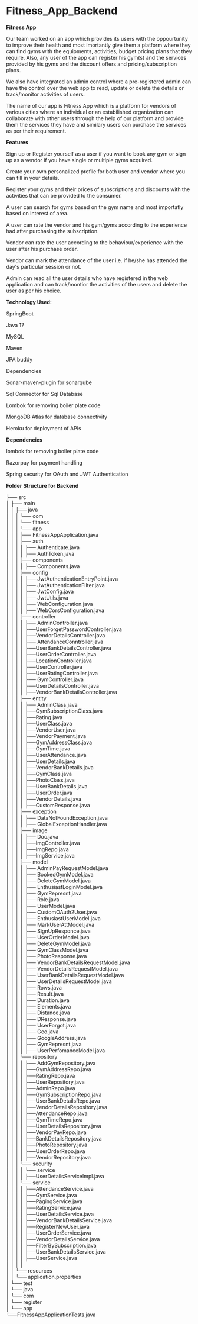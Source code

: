 # Fitness_App_Backend


**Fitness App**

Our team worked on an app which provides its users with the oppourtunity to improve their health and most imortantly give them a platform where they can find gyms with the equipments, activities, budget pricing plans that they require. Also, any user of the app can register his gym(s) and the services provided by his gyms and the discount offers and pricing/subscription plans.

We also have integrated an admin control where a pre-registered admin can have the control over the web app to read, update or delete the details or track/monitor activities of users.

The name of our app is Fitness App which is a platform for vendors of various cities where an individual or an estabilished organization can collaborate with other users through the help of our platform and provide them the services they have and similary users can purchase the services as per their requirement.

**Features**

Sign up or Register yourself as a user if you want to book any gym or sign up as a vendor if you have single or multiple gyms acquired.

Create your own personalized profile for both user and vendor where you can fill in your details.

Register your gyms and their prices of subscriptions and discounts with the activities that can be provided to the consumer.

A user can search for gyms based on the gym name and most importatly based on interest of area.

A user can rate the vendor and his gym/gyms according to the experience had after purchasing the subscription.

Vendor can rate the user according to the behaviour/experience with the user after his purchase order.

Vendor can mark the attendance of the user i.e. if he/she has attended the day's particular session or not.

Admin can read all the user details who have registered in the web application and can track/montior the activities of the users and delete the user as per his choice.

**Technology Used:**

SpringBoot

Java 17

MySQL

Maven

JPA buddy

Dependencies

Sonar-maven-plugin for sonarqube

Sql Connector for Sql Database

Lombok for removing boiler plate code

MongoDB Atlas for database connectivity

Heroku for deployment of APIs

**Dependencies**

lombok for removing boiler plate code

Razorpay for payment handling

Spring security for OAuth and JWT Authentication

**Folder Structure for Backend**

├── src                                                                                                                                             
│   ├── main                                                                                      
│   │   ├── java                                                                            
│   │   │   └── com                                                                                               
│   │   │       └── fitness                                                                                                     
│   │   │       └── app                                                                                                     
│   │   │           ├── FitnessAppApplication.java                                                                            
│   │   │           ├── auth                                                                                        
│   │   │           │   ├── Authenticate.java                                                                                   
│   │   │           │   ├── AuthToken.java                                                                                                          
│   │   │           ├── components                                                                                                    
│   │   │           │   ├── Components.java                                                                                                 
│   │   │           ├── config                                                                    
│   │   │           │   ├── JwtAuthenticationEntryPoint.java                                                                  
│   │   │           │   ├── JwtAuthenticationFilter.java                                                                              
│   │   │           │   ├── JwtConfig.java                                                                                                        
│   │   │           │   ├── JwtUtils.java                                                                                             
│   │   │           │   ├── WebConfiguration.java                                                                                                       
│   │   │           │   ├── WebCorsConfiguration.java                                                                     
│   │   │           ├── controller                                                                        
│   │   │           │   ├── AdminController.java          
│   │   │           │   ├──UserForgetPasswordController.java                                                                       
│   │   │           │   ├──VendorDetailsController.java                                                                   
│   │   │           │   ├── AttendanceConntroller.java                                                                          
│   │   │           │   ├──UserBankDetailsController.java                                                                                     
│   │   │           │   ├──UserOrderController.java  
│   │   │           │   ├──LocationController.java                                                                                    
│   │   │           │   ├──UserController.java                                                                                            
│   │   │           │   ├──UserRatingController.java                                                                  
│   │   │           │   ├── GymController.java                                                                              
│   │   │           │   ├──UserDetailsController.java                                                                                                     
│   │   │           │   ├──VendorBankDetailsController.java                                                                               
│   │   │           ├── entity                                                                                    
│   │   │           │   ├── AdminClass.java                                                                                   
│   │   │           │   ├──GymSubscriptionClass.java                                                                
│   │   │           │   ├──Rating.java                                                                  
│   │   │           │   ├──UserClass.java                                                                         
│   │   │           │   ├──VenderUser.java                                                                  
│   │   │           │   ├──VendorPayment.java                                                                             
│   │   │           │   ├──GymAddressClass.java                                                                                   
│   │   │           │   ├──GymTime.java                                                                                         
│   │   │           │   ├──UserAttendance.java                                                                      
│   │   │           │   ├──UserDetails.java                                                                                   
│   │   │           │   ├──VendorBankDetails.java                                                                           
│   │   │           │   ├──GymClass.java                                                                                                
│   │   │           │   ├──PhotoClass.java                                                                                          
│   │   │           │   ├──UserBankDetails.java                                                                               
│   │   │           │   ├──UserOrder.java                                                                                       
│   │   │           │   ├──VendorDetails.java      
│   │   │           │   ├──CustomResponse.java                                    
│   │   │           ├── exception                                                                                                 
│   │   │           │   ├── DataNotFoundException.java                                                                        
│   │   │           │   ├── GlobalExceptionHandler.java                        
│   │   │           ├── image                                                                                                 
│   │   │           │   ├── Doc.java                                                                        
│   │   │           │   ├──ImgController.java                                                             
│   │   │           │   ├──ImgRepo.java                                                                             
│   │   │           │   ├──ImgService.java                                                              
│   │   │           ├── model  
│   │   │           │   ├── AdminPayRequestModel.java   
│   │   │           │   ├── BookedGymModel.java        
│   │   │           │   ├── DeleteGymModel.java                                                      
│   │   │           │   ├── EnthusiastLoginModel.java                                                                    
│   │   │           │   ├── GymRepresnt.java                                                                             
│   │   │           │   ├── Role.java                                                                          
│   │   │           │   ├── UserModel.java                                                                     
│   │   │           │   ├── CustomOAuth2User.java                                                                
│   │   │           │   ├── EnthusiastUserModel.java                                                                         
│   │   │           │   ├── MarkUserAttModel.java                                                                        
│   │   │           │   ├── SignUpResponce.java                                                                            
│   │   │           │   ├── UserOrderModel.java                                                                            
│   │   │           │   ├── DeleteGymModel.java                                                                                        
│   │   │           │   ├── GymClassModel.java                                                                                           
│   │   │           │   ├── PhotoResponse.java   
│   │   │           │   ├── VendorBankDetailsRequestModel.java   
│   │   │           │   ├── VendorDetailsRequestModel.java   
│   │   │           │   ├── UserBankDetailsRequestModel.java   
│   │   │           │   ├── UserDetailsRequestModel.java   
│   │   │           │   ├── Rows.java   
│   │   │           │   ├── Result.java   
│   │   │           │   ├── Duration.java                                 
│   │   │           │   ├── Elements.java                                       
│   │   │           │   ├── Distance.java                                              
│   │   │           │   ├── DResponse.java                                                
│   │   │           │   ├── UserForgot.java                                            
│   │   │           │   ├── Geo.java                                                            
│   │   │           │   ├── GoogleAddress.java                                                      
│   │   │           │   ├── GymRepresnt.java                                                       
│   │   │           │   ├── UserPerfomanceModel.java                                                                                            
│   │   │           └── repository                                                                                                
│   │   │           │   ├── AddGymRepository.java                                                                                             
│   │   │           │   ├──GymAddressRepo.java                                                                                                
│   │   │           │   ├──RatingRepo.java                                                                                                
│   │   │           │   ├──UserRepository.java                                                              
│   │   │           │   ├──AdminRepo.java                                                                         
│   │   │           │   ├──GymSubscriptionRepo.java                                                                       
│   │   │           │   ├──UserBankDetailsRepo.java                                                                                     
│   │   │           │   ├──VendorDetailsRepository.java                                                                                           
│   │   │           │   ├──AttendanceRepo.java                                                                                  
│   │   │           │   ├──GymTimeRepo.java                                                                                                     
│   │   │           │   ├──UserDetailsRepository.java                                                                                       
│   │   │           │   ├──VendorPayRepo.java                                                                                                             
│   │   │           │   ├──BankDetailsRepository.java                                                                                           
│   │   │           │   ├──PhotoRepository.java                                                                                               
│   │   │           │   ├──UserOrderRepo.java                                                                                         
│   │   │           │   ├──VendorRepository.java                                                                                              
│   │   │           └── security                                                                          
│   │   │           │          └── service                                                                                
│   │   │           │                     ├──UserDetailsServiceImpl.java                                                                    
│   │   │           └── service                                                                                                 
│   │   │           │   ├──AttendanceService.java                                                                                     
│   │   │           │   ├──GymService.java                                                          
│   │   │           │   ├──PagingService.java                                                      
│   │   │           │   ├──RatingService.java                                                                                                   
│   │   │           │   ├──UserDetailsService.java                                                                                
│   │   │           │   ├──VendorBankDetailsService.java                                              
│   │   │           │   ├──RegisterNewUser.java                                                                                             
│   │   │           │   ├──UserOrderService.java                                                                                                  
│   │   │           │   ├──VendorDetailsService.java                                                                                                
│   │   │           │   ├──FilterBySubscription.java                                                                                      
│   │   │           │   ├──UserBankDetailsService.java                                                                                    
│   │   │           │   ├──UserService.java                                                                                                   
│   │   │           │                                                                                                                         
│   │   └── resources                                                                                                                         
│   │       └── application.properties                                                                                                    
│   └── test                                                                                                                              
│       └── java                                                                                                                              
│           └── com                                                                                                                         
│               └── register                                                                                                                        
│                   └── app                                                                                                                         
                          └──FitnessAppApplicationTests.java                                                                                      
